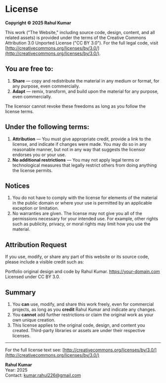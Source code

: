 # License

**Copyright © 2025 Rahul Kumar**

This work ("The Website," including source code, design, content, and all related assets) is provided under the terms of the Creative Commons Attribution 3.0 Unported License ("CC BY 3.0"). For the full legal code, visit [http://creativecommons.org/licenses/by/3.0/](http://creativecommons.org/licenses/by/3.0/).

## You are free to:

1. **Share** — copy and redistribute the material in any medium or format, for any purpose, even commercially.
2. **Adapt** — remix, transform, and build upon the material for any purpose, even commercially.

The licensor cannot revoke these freedoms as long as you follow the license terms.

## Under the following terms:

1. **Attribution** — You must give appropriate credit, provide a link to the license, and indicate if changes were made. You may do so in any reasonable manner, but not in any way that suggests the licensor endorses you or your use.
2. **No additional restrictions** — You may not apply legal terms or technological measures that legally restrict others from doing anything the license permits.

## Notices

1. You do not have to comply with the license for elements of the material in the public domain or where your use is permitted by an applicable exception or limitation.
2. No warranties are given. The license may not give you all of the permissions necessary for your intended use. For example, other rights such as publicity, privacy, or moral rights may limit how you use the material.

## Attribution Request

If you use, modify, or share any part of this website or its source code, please include a visible credit such as:

Portfolio original design and code by Rahul Kumar. https://your-domain.com
Licensed under CC BY 3.0.

## Summary

1. You **can** use, modify, and share this work freely, even for commercial projects, as long as you **credit** Rahul Kumar and indicate any changes.
2. You **cannot** add further restrictions or claim the original work as your own unique creation.  
3. This license applies to the original code, design, and content you created. Third-party libraries or assets are under their respective licenses.

---

For the full license text see: [http://creativecommons.org/licenses/by/3.0/](http://creativecommons.org/licenses/by/3.0/)

**Rahul Kumar**  
Year: 2025  
Contact: kumar.rahul226@gmail.com
